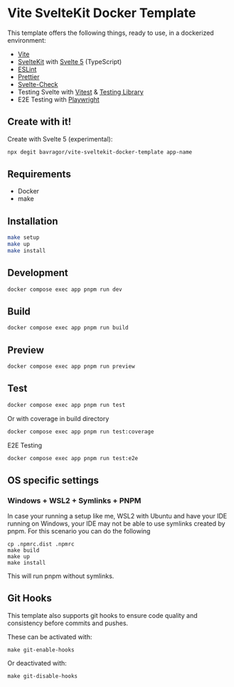 # Vite SvelteKit Docker Template

This template offers the following things, ready to use, in a dockerized environment:

- [Vite](https://vitejs.dev/)
- [SvelteKit](https://kit.svelte.dev/) with [Svelte 5](https://svelte.dev/blog/svelte-5-release-candidate) (TypeScript)
- [ESLint](https://www.npmjs.com/package/eslint)
- [Prettier](https://prettier.io/)
- [Svelte-Check](https://www.npmjs.com/package/svelte-check)
- Testing Svelte
  with [Vitest](https://vitest.dev/) & [Testing Library](https://www.npmjs.com/package/@testing-library/svelte)
- E2E Testing with [Playwright](https://playwright.dev/)

## Create with it!

Create with Svelte 5 (experimental):

```sh
npx degit bavragor/vite-sveltekit-docker-template app-name
```

## Requirements

- Docker
- make

## Installation

```sh
make setup
make up
make install
```

## Development

```sh
docker compose exec app pnpm run dev
```

## Build

```sh
docker compose exec app pnpm run build
```

## Preview

```sh
docker compose exec app pnpm run preview
```

## Test

```sh
docker compose exec app pnpm run test
```

Or with coverage in build directory

```sh
docker compose exec app pnpm run test:coverage
```

E2E Testing

```sh
docker compose exec app pnpm run test:e2e
```

## OS specific settings

### Windows + WSL2 + Symlinks + PNPM

In case your running a setup like me,
WSL2 with Ubuntu and have your IDE running on Windows,
your IDE may not be able to use symlinks created by pnpm.
For this scenario you can do the following

```
cp .npmrc.dist .npmrc
make build
make up
make install
```

This will run pnpm without symlinks.

## Git Hooks

This template also supports git hooks to ensure code quality and consistency before commits and pushes.

These can be activated with:

```
make git-enable-hooks
```

Or deactivated with:

```
make git-disable-hooks
```

